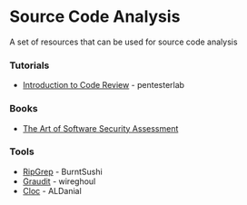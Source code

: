 # Source Code Analysis

A set of resources that can be used for source code analysis

### Tutorials

* [Introduction to Code Review](https://www.pentesterlab.com/exercises/codereview) - pentesterlab

### Books

* [The Art of Software Security Assessment](https://www.amazon.com/Art-Software-Security-Assessment-Vulnerabilities/dp/0321444426)

### Tools

* [RipGrep](https://github.com/BurntSushi/ripgrep) - BurntSushi
* [Graudit](https://github.com/wireghoul/graudit) - wireghoul
* [Cloc](https://github.com/AlDanial/cloc) - ALDanial
